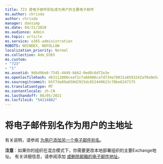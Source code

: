 ```yaml
---
title: 723 使电子邮件别名成为用户的主要电子邮件
ms.author: chrisda
author: chrisda
manager: dansimp
ms.date: 04/21/2020
ms.audience: Admin
ms.topic: article
ms.service: o365-administration
ROBOTS: NOINDEX, NOFOLLOW
localization_priority: Normal
ms.collection: Adm_O365
ms.custom:
- "723"
- "1"
ms.assetid: 9db496e8-7345-4449-bbb2-0ed8c6d72e3e
ms.openlocfilehash: d63112808ceaf2cfa66006ca7d734a78831a8593242af0a9e5ad86787e67cf1a
ms.sourcegitcommit: b5f7da89a650d2915dc652449623c78be6247175
ms.translationtype: MT
ms.contentlocale: zh-CN
ms.lasthandoff: 08/05/2021
ms.locfileid: "54114882"
---
```

# <a name="make-an-email-alias-the-primary-address-for-a-user"></a>将电子邮件别名作为用户的主地址

有关说明，请参阅 [为用户添加另一个电子邮件别名](https://docs.microsoft.com/microsoft-365/admin/email/add-another-email-alias-for-a-user)。

**注意**：如果你的组织在混合模式下，你需要更改本地部署组织的主要Exchange地址。 有关详细信息，请参阅添加 [或删除邮箱的电子邮件地址](https://technet.microsoft.com/library/bb123794.aspx)。
